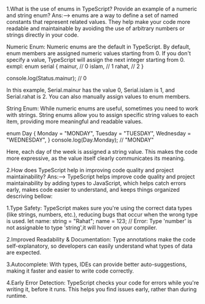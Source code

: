 1.What is the use of enums in TypeScript? Provide an example of a numeric and string enum?
Ans:-->
enums are a way to define a set of named constants that represent related values. They help make your code more readable and maintainable by avoiding the use of arbitrary numbers or strings directly in your code.

<!--  -->

Numeric Enum:
Numeric enums are the default in TypeScript. By default, enum members are assigned numeric values starting from 0. If you don't specify a value, TypeScript will assign the next integer starting from 0.
exmpl:
enum serial {
mainur, // 0
islam, // 1
rahat, // 2
}

console.log(Status.mainur); // 0

<!--  -->

In this example, Serial.mainur has the value 0, Serial.islam is 1, and Serial.rahat is 2. You can also manually assign values to enum members.

<!--  -->

String Enum:
While numeric enums are useful, sometimes you need to work with strings. String enums allow you to assign specific string values to each item, providing more meaningful and readable values.

enum Day {
Monday = "MONDAY",
Tuesday = "TUESDAY",
Wednesday = "WEDNESDAY",
}
console.log(Day.Monday); // "MONDAY"

<!--  -->

Here, each day of the week is assigned a string value. This makes the code more expressive, as the value itself clearly communicates its meaning.

<!-- ------------------------------- -->

2.How does TypeScript help in improving code quality and project maintainability?
Ans:-->
TypeScript helps improve code quality and project maintainability by adding types to JavaScript, which helps catch errors early, makes code easier to understand, and keeps things organized
descriving bellow:

1.Type Safety: TypeScript makes sure you're using the correct data types (like strings, numbers, etc.), reducing bugs that occur when the wrong type is used.
let name: string = "Rahat";
name = 123; // Error: Type 'number' is not assignable to type 'string',it will hover on your compiler.

<!--  -->

2.Improved Readability & Documentation: Type annotations make the code self-explanatory, so developers can easily understand what types of data are expected.

<!--  -->

3.Autocomplete: With types, IDEs can provide better auto-suggestions, making it faster and easier to write code correctly.

<!--  -->

4.Early Error Detection: TypeScript checks your code for errors while you're writing it, before it runs. This helps you find issues early, rather than during runtime.
